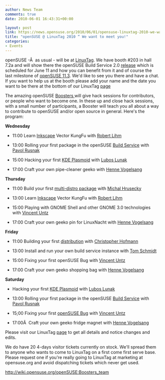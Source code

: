 ```yaml
---
author: News Team
comments: true
date: 2010-06-01 16:43:31+00:00

layout: post
link: https://news.opensuse.org/2010/06/01/opensuse-linuxtag-2010-we-want-to-meet-you/
title: "openSUSE @ LinuxTag 2010 “ We want to meet you!"
categories:
- Events
---
```

openSUSE -Â  as usual - will be at [LinuxTag](http://www.linuxtag.org/2010/). We have booth #203 in hall 7.2a and will show there the openSUSE Build Service 2.0 [release](https://news.opensuse.org/2010/05/25/obs-2-0b1/) which is scheduled for June 11 and how you can benefit from it and of course the last milestone of [openSUSE 11.3](http://wiki.opensuse.org/Product_highlights_11.3). We'd like to see you there and have a chat. If you want to help us at the booth please add your name and the date you want to be there at the bottom of our LinuxTag [page](http://en.opensuse.org/Linuxtag)

The amazing openSUSE [Boosters ](http://wiki.opensuse.org/openSUSE:Boosters_team)will give hack sessions for contributors, or people who want to become one. In these up and close hack sessions, with a small number of participants, a Booster will teach you all about a way to contribute to openSUSE and/or open source in general. Here's the program:

**Wednesday**



	
  * 11:00 Learn [Inkscape](http://en.opensuse.org/Inkscape) Vector KungFu with [Robert Lihm](http://en.opensuse.org/User:Rlihm)

	
  * 13:00 Rolling your first package in the openSUSE [Build Service](http://build.opensuse.org) with [Pavol Rusnak](http://en.opensuse.org/User:Prusnak)

	
  * 15:00 Hacking your first [KDE Plasmoid](http://techbase.kde.org/Projects/Plasma/Plasmoids) with [Lubos Lunak](http://en.opensuse.org/User:Llunak)

	
  * 17:00 Craft your own pipe-cleaner geeko with [Henne Vogelsang](http://en.opensuse.org/User:Hennevogel)


**Thursday**



	
  * 11:00 Build your first [multi-distro package](http://kde-apps.org/content/show.php/kde-obs-generator?content=121094) with [Michal Hrusecky](http://en.opensuse.org/User:-miska-)

	
  * 13:00 Learn [Inkscape](http://en.opensuse.org/Inkscape) Vector KungFu with [Robert Lihm](http://en.opensuse.org/User:Rlihm)

	
  * 15:00 Playing with GNOME Shell and other GNOME 3.0 technologies with [Vincent Untz](http://en.opensuse.org/User:Vuntz)

	
  * 17:00 Craft your own geeko pin for LinuxNacht with [Henne Vogelsang](http://en.opensuse.org/User:Hennevogel)


**Friday**



	
  * 11:00 Building your first [distribution](http://en.opensuse.org/Kiwi) with [Christopher Hofmann](http://en.opensuse.org/User:Cwh)

	
  * 13:00 Install and run your own build service instance with [Tom Schmidt](http://en.opensuse.org/User:Digitaltomm)

	
  * 15:00 Fixing your first openSUSE Bug with [Vincent Untz](http://en.opensuse.org/User:Vuntz)

	
  * 17:00 Craft your own geeko shopping bag with [Henne Vogelsang](http://en.opensuse.org/User:Hennevogel)


**Saturday**



	
  * Hacking your first [KDE Plasmoid](http://techbase.kde.org/Projects/Plasma/Plasmoids) with [Lubos  Lunak](http://en.opensuse.org/User:Llunak)

	
  * 13:00 Rolling your first package in the openSUSE [Build Service](http://build.opensuse.org) with [Pavol Rusnak](http://en.opensuse.org/User:Prusnak)

	
  * 15;00 Fixing your first [openSUSE Bug](http://en.opensuse.org/Bugs) with [Vincent Untz](http://en.opensuse.org/User:Vuntz)

	
  * 17:00Â  Craft your own geeko fridge magnet with [Henne Vogelsang](http://en.opensuse.org/User:Hennevogel)


Please visit our LinuxTag [page](http://en.opensuse.org/Linuxtag) to get all details and notice changes and edits.

We do have 20 4-days visitor tickets currently on stock. We'll spread them to anyone who wants to come to LinuxTag on a first come first serve base. Please request one if you're really going to LinuxTag at marketing at opensuse.org and avoid dispatching tickets which never get used.


http://wiki.opensuse.org/openSUSE:Boosters_team

		
